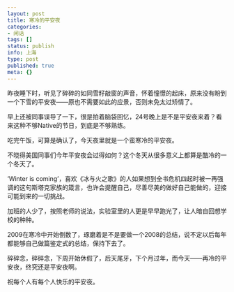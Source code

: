 ```yaml
---
layout: post
title: 寒冷的平安夜
categories:
- 闲话
tags: []
status: publish
info: 上海
type: post
published: true
meta: {}
---
```


昨夜睡下时，听见了碎碎的如同雪籽敲窗的声音，怀着憧憬的起床，原来没有盼到一个下雪的平安夜——原也不需要如此的应景，否则未免太过矫情了。

早上还被同事误导了一下，很是拍着脑袋回忆，24号晚上是不是平安夜来着？看来这种不够Native的节日，到底是不够熟练。

吃完午饭，可算是确认了，今天夜里就是一个蛮寒冷的平安夜。

不晓得美国同事们今年平安夜会过得如何？这个冬天从很多意义上都算是酷冷的一个冬天了。

‘Winter is coming’，喜欢《冰与火之歌》的人如果想到全书危机四起时被一再强调的这句斯塔克家族的箴言，也许会提醒自己，尽善尽美的做好自己能做的，迎接可能到来的一切挑战。

加班的人少了，按照老师的说法，实验室里的人更是早早跑光了，让人暗自回想学校的种种。

2009在寒冷中开始倒数了，琢磨着是不是要做一个2008的总结，说不定以后每年都能够自己做篇鉴定式的总结，保持下去了。

碎碎念，碎碎念，下周开始休假了，后天尾牙，下个月过年，而今天——再冷的平安夜，终究还是平安夜啊。

祝每个人有每个人快乐的平安夜。

